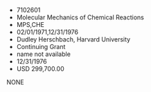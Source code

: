 * 7102601
* Molecular Mechanics of Chemical Reactions
* MPS,CHE
* 02/01/1971,12/31/1976
* Dudley Herschbach, Harvard University
* Continuing Grant
*   name not available
* 12/31/1976
* USD 299,700.00

NONE